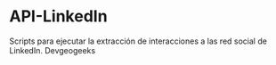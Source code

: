 # API-LinkedIn
Scripts para ejecutar la extracción de interacciones a las red social de LinkedIn. Devgeogeeks
